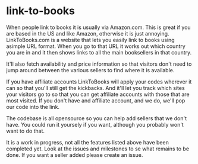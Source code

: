 # link-to-books

When people link to books it is usually via Amazon.com. This is great if you are based in the US and like Amazon, otherwise it is just annoying. LinkToBooks.com is a website that lets you easily link to books using asimple URL format. When you go to that URL it works out which country you are in and it then shows links to all the main booksellers in that country.

It'll also fetch availability and price information so that visitors don't need to jump around between the various sellers to find where it is available.

If you have affiliate accounts LinkToBooks will apply your codes wherever it can so that you'll still get the kickbacks. And it'll let you track which sites your visitors go to so that you can get affiliate accounts with those that are most visited. If you don't have and affiliate account, and we do, we'll pop our code into the link.

The codebase is all opensource so you can help add sellers that we don't have. You could run it yoursely if you want, although you probably won't want to do that.

It is a work in progress, not all the features listed above have been completed yet. Look at the issues and milestones to se what remains to be done. If you want a seller added please create an issue.
